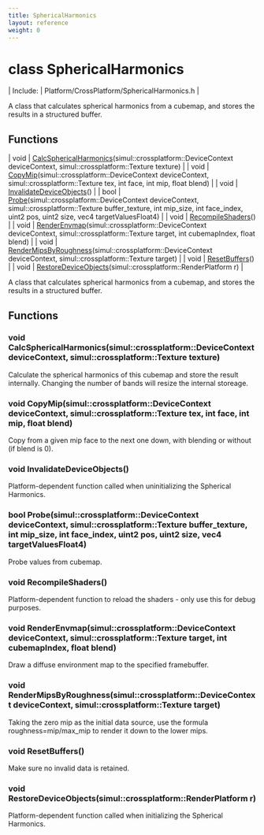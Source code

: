 ```yaml
---
title: SphericalHarmonics
layout: reference
weight: 0
---
```

class SphericalHarmonics
===

| Include: | Platform/CrossPlatform/SphericalHarmonics.h |

A class that calculates spherical harmonics from a cubemap, and stores the results in a structured buffer.
  


Functions
---

| void | [CalcSphericalHarmonics](#CalcSphericalHarmonics)(simul::crossplatform::DeviceContext deviceContext, simul::crossplatform::Texture texture) |
| void | [CopyMip](#CopyMip)(simul::crossplatform::DeviceContext deviceContext, simul::crossplatform::Texture tex, int face, int mip, float blend) |
| void | [InvalidateDeviceObjects](#InvalidateDeviceObjects)() |
| bool | [Probe](#Probe)(simul::crossplatform::DeviceContext deviceContext, simul::crossplatform::Texture buffer_texture, int mip_size, int face_index, uint2 pos, uint2 size, vec4 targetValuesFloat4) |
| void | [RecompileShaders](#RecompileShaders)() |
| void | [RenderEnvmap](#RenderEnvmap)(simul::crossplatform::DeviceContext deviceContext, simul::crossplatform::Texture target, int cubemapIndex, float blend) |
| void | [RenderMipsByRoughness](#RenderMipsByRoughness)(simul::crossplatform::DeviceContext deviceContext, simul::crossplatform::Texture target) |
| void | [ResetBuffers](#ResetBuffers)() |
| void | [RestoreDeviceObjects](#RestoreDeviceObjects)(simul::crossplatform::RenderPlatform r) |

A class that calculates spherical harmonics from a cubemap, and stores the results in a structured buffer.
  


Functions
---

### <a name="CalcSphericalHarmonics"/>void CalcSphericalHarmonics(simul::crossplatform::DeviceContext deviceContext, simul::crossplatform::Texture texture)
Calculate the spherical harmonics of this cubemap and store the result internally.
Changing the number of bands will resize the internal storeage.

### <a name="CopyMip"/>void CopyMip(simul::crossplatform::DeviceContext deviceContext, simul::crossplatform::Texture tex, int face, int mip, float blend)
Copy from a given mip face to the next one down, with blending or without (if blend is 0).

### <a name="InvalidateDeviceObjects"/>void InvalidateDeviceObjects()
Platform-dependent function called when uninitializing the Spherical Harmonics.

### <a name="Probe"/>bool Probe(simul::crossplatform::DeviceContext deviceContext, simul::crossplatform::Texture buffer_texture, int mip_size, int face_index, uint2 pos, uint2 size, vec4 targetValuesFloat4)
Probe values from cubemap.

### <a name="RecompileShaders"/>void RecompileShaders()
Platform-dependent function to reload the shaders - only use this for debug purposes.

### <a name="RenderEnvmap"/>void RenderEnvmap(simul::crossplatform::DeviceContext deviceContext, simul::crossplatform::Texture target, int cubemapIndex, float blend)
Draw a diffuse environment map to the specified framebuffer.

### <a name="RenderMipsByRoughness"/>void RenderMipsByRoughness(simul::crossplatform::DeviceContext deviceContext, simul::crossplatform::Texture target)
Taking the zero mip as the initial data source, use the formula roughness=mip/max_mip to render it down to the lower mips.

### <a name="ResetBuffers"/>void ResetBuffers()
Make sure no invalid data is retained.

### <a name="RestoreDeviceObjects"/>void RestoreDeviceObjects(simul::crossplatform::RenderPlatform r)
Platform-dependent function called when initializing the Spherical Harmonics.
